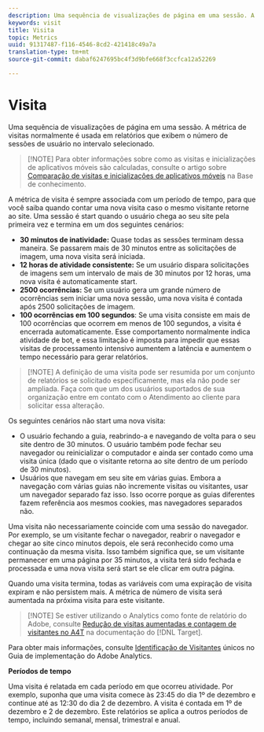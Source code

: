 ```yaml
---
description: Uma sequência de visualizações de página em uma sessão. A métrica de visitas normalmente é usada em relatórios que exibem o número de sessões de usuário no intervalo selecionado.
keywords: visit
title: Visita
topic: Metrics
uuid: 91317487-f116-4546-8cd2-421418c49a7a
translation-type: tm+mt
source-git-commit: dabaf6247695bc4f3d9bfe668f3ccfca12a52269

---
```



# Visita

Uma sequência de visualizações de página em uma sessão. A métrica de visitas normalmente é usada em relatórios que exibem o número de sessões de usuário no intervalo selecionado.

>[!NOTE] Para obter informações sobre como as visitas e inicializações de aplicativos móveis são calculadas, consulte o artigo sobre [Comparação de visitas e inicializações de aplicativos móveis](https://helpx.adobe.com/br/analytics/kb/compare-visits-and-mobile-app-launches.html) na Base de conhecimento.

A métrica de visita é sempre associada com um período de tempo, para que você saiba quando contar uma nova visita caso o mesmo visitante retorne ao site. Uma sessão é start quando o usuário chega ao seu site pela primeira vez e termina em um dos seguintes cenários:

* **30 minutos de inatividade:** Quase todas as sessões terminam dessa maneira. Se passarem mais de 30 minutos entre as solicitações de imagem, uma nova visita será iniciada.
* **12 horas de atividade consistente:** Se um usuário dispara solicitações de imagens sem um intervalo de mais de 30 minutos por 12 horas, uma nova visita é automaticamente start.
* **2500 ocorrências:** Se um usuário gera um grande número de ocorrências sem iniciar uma nova sessão, uma nova visita é contada após 2500 solicitações de imagem.
* **100 ocorrências em 100 segundos**: Se uma visita consiste em mais de 100 ocorrências que ocorrem em menos de 100 segundos, a visita é encerrada automaticamente. Esse comportamento normalmente indica atividade de bot, e essa limitação é imposta para impedir que essas visitas de processamento intensivo aumentem a latência e aumentem o tempo necessário para gerar relatórios.

>[!NOTE] A definição de uma visita pode ser resumida por um conjunto de relatórios se solicitado especificamente, mas ela não pode ser ampliada. Faça com que um dos usuários suportados de sua organização entre em contato com o Atendimento ao cliente para solicitar essa alteração.

Os seguintes cenários não start uma nova visita:

* O usuário fechando a guia, reabrindo-a e navegando de volta para o seu site dentro de 30 minutos. O usuário também pode fechar seu navegador ou reinicializar o computador e ainda ser contado como uma visita única (dado que o visitante retorna ao site dentro de um período de 30 minutos).
* Usuários que navegam em seu site em várias guias. Embora a navegação com várias guias não incremente visitas ou visitantes, usar um navegador separado faz isso. Isso ocorre porque as guias diferentes fazem referência aos mesmos cookies, mas navegadores separados não.

Uma visita não necessariamente coincide com uma sessão do navegador. Por exemplo, se um visitante fechar o navegador, reabrir o navegador e chegar ao site cinco minutos depois, ele será reconhecido como uma continuação da mesma visita. Isso também significa que, se um visitante permanecer em uma página por 35 minutos, a visita terá sido fechada e processada e uma nova visita será start se ele clicar em outra página.

Quando uma visita termina, todas as variáveis com uma expiração de visita expiram e não persistem mais. A métrica de número de visita será aumentada na próxima visita para este visitante.

>[!NOTE] Se estiver utilizando o Analytics como fonte de relatório do Adobe, consulte [Redução de visitas aumentadas e contagem de visitantes no A4T](https://marketing.adobe.com/resources/help/pt_BR/target/a4t/minimizing-inflated-visit-and-visitor-counts-a4t.html) na documentação do [!DNL Target].

Para obter mais informações, consulte [Identificação de Visitantes](https://marketing.adobe.com/resources/help/pt_BR/sc/implement/visid_overview.html) únicos no Guia de implementação do Adobe Analytics.

**Períodos de tempo**

Uma visita é relatada em cada período em que ocorreu atividade. Por exemplo, suponha que uma visita comece às 23:45 do dia 1º de dezembro e continue até as 12:30 do dia 2 de dezembro. A visita é contada em 1º de dezembro e 2 de dezembro. Este relatórios se aplica a outros períodos de tempo, incluindo semanal, mensal, trimestral e anual.
